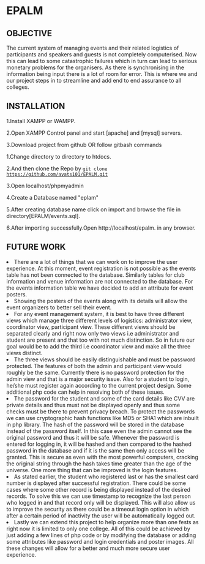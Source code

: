 # EPALM
## OBJECTIVE
The current system of managing events and their related logistics of participants and speakers and guests is not completely computerised. Now this can lead to some catastrophic failures which in turn can lead to serious monetary problems for the organisers. As there is synchronising in the information being input there is a lot of room for error. This is where we and our project steps in to streamline and add end to end assurance to all colleges.
<br>
## INSTALLATION
  1.Install XAMPP or WAMPP.

  2.Open XAMPP Control panel and start [apache] and [mysql] servers.

  3.Download project from github  OR follow gitbash commands

  1.Change directory to directory to htdocs.

  2.And then clone the Repo by <code>git clone https://github.com/avats101/EPALM.git </code>

  3.Open localhost/phpmyadmin

  4.Create a Database named "eplam" 

  5.After creating database name click on import and browse the file in directory[EPALM/events.sql].

  6.After importing successfully.Open http://localhost/epalm. in any browser.


## FUTURE WORK
<li>There are a lot of things that we can work on to improve the user experience. At this moment, event registration is not possible as the events table has not been connected to the database. Similarly tables  for club information and venue information are not connected to the database. For the events information table we have decided to add an attribute for event posters.</li>
<li>Showing the posters of the events along with its details will allow the event organizers to better sell their event.</li>
<li>For any event management system, it is best to have three different views which manage three different levels of logistics: administrator view, coordinator view, participant view. These different views should be separated clearly and right now only two views i.e administrator and student are present and that too with not much distinction. So in future our goal would be to add the third i.e coordinator view and make all the three views distinct.</li>
<li>The three views should be easily distinguishable and must be password protected. The features of both the admin and participant view would roughly be the same. Currently there is no password protection for the admin view and that is a major security issue. Also for a student to login, he/she must register again according to the current project design. Some additional php code can help in resolving both of these issues.</li>
<li>The password for the student and some of the card details like CVV are private details and thus must not be displayed openly and thus some checks must be there to prevent privacy breach. To protect the passwords we can use cryptographic hash functions like MD5 or SHA1 which are inbuilt in php library. The hash of the password will be stored in the database instead of the password itself. In this case even the admin cannot see the original password and thus it will be safe. Whenever the password is entered for logging in, it will be hashed and then compared to the hashed password in the database and if it is the same then only access will be granted. This is secure as even with the most powerful computers, cracking the original string through the hash takes time greater than the age of the universe. One more thing that can be improved is the login features.</li>
<li>As stated earlier, the student who registered last or has the smallest card number is displayed after successful registration. There could be some cases where some other record is being displayed instead of the desired records. To solve this we can use timestamp to recognize the last person who logged in and that record only will be displayed. This will also allow us to improve the security as there could be a timeout login option in which after a certain period of inactivity the user will be automatically logged out.</li>
<li>Lastly we can extend this project to help organize more than one fests as right now it is limited to only one college. All of this could be achieved by just adding a few lines of php code or by modifying the database or adding some attributes like password and login credentials and poster images. All these changes will allow for a better and much more secure user experience. </li>

